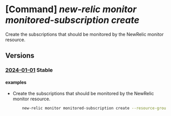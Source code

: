 # [Command] _new-relic monitor monitored-subscription create_

Create the subscriptions that should be monitored by the NewRelic monitor resource.

## Versions

### [2024-01-01](/Resources/mgmt-plane/L3N1YnNjcmlwdGlvbnMve30vcmVzb3VyY2Vncm91cHMve30vcHJvdmlkZXJzL25ld3JlbGljLm9ic2VydmFiaWxpdHkvbW9uaXRvcnMve30vbW9uaXRvcmVkc3Vic2NyaXB0aW9ucy97fQ==/2024-01-01.xml) **Stable**

<!-- mgmt-plane /subscriptions/{}/resourcegroups/{}/providers/newrelic.observability/monitors/{}/monitoredsubscriptions/{} 2024-01-01 -->

#### examples

- Create the subscriptions that should be monitored by the NewRelic monitor resource.
    ```bash
        new-relic monitor monitored-subscription create --resource-group MyResourceGroup --monitor-name MyNewRelicMonitor --configuration-name default --patch-operation Active --monitored-subscription-list=[{"subscription-id":"subscription-id", "status":"Active","error":"error","tag-rules":"log-rules=[{"send-aad-logs"="Enabled","send-subscription-logs"="Enabled","send-activity-logs"="Enabled",filtering-tags=[]}]","metric-rules"=[{"user-email"="UserEmail@123.com",filtering-tags=[{"name":"Environment","value":"Prod","action":"Include"}]}]
    ```
